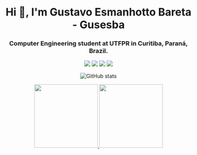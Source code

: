 <h1 align="center">Hi 👋, I'm Gustavo Esmanhotto Bareta - Gusesba</h1>
<h3 align="center">Computer Engineering student at UTFPR in Curitiba, Paraná, Brazil.</h3>

<div align="center">
  <a href = "mailto:gustavoesmanhotto@hotmail.com"><img src="https://img.shields.io/badge/Gmail-D14836?style=for-the-badge&logo=gmail&logoColor=white" target="_blank"></a>
  <a href="https://www.linkedin.com/in/gusesba" target="_blank"><img src="https://img.shields.io/badge/-LinkedIn-%230077B5?style=for-the-badge&logo=linkedin&logoColor=white" target="_blank"></a> 
<!--   <a href="https://www.youtube.com/channel/UCLwKFhotdI5ff3-9Q6EpsZQ" target="_blank"><img src="https://img.shields.io/badge/YouTube-FF0000?style=for-the-badge&logo=youtube&logoColor=white" target="_blank"></a> -->
  <a href="https://www.instagram.com/gusesba/" target="_blank"><img src="https://img.shields.io/badge/-Instagram-%23E4405F?style=for-the-badge&logo=instagram&logoColor=white" target="_blank"></a>
  <a href="https://discordapp.com/users/user" target="_blank"><img src="https://img.shields.io/badge/Discord-7289DA?style=for-the-badge&logo=discord&logoColor=white" target="_blank"></a>
</div>

<div align="center">

![GitHub stats](https://github-readme-stats.vercel.app/api?username=gusesba&show_icons=true&theme=tokyonight)

  <a href="https://github.com/gusesba">
  <img height="170em"  src="https://github-readme-stats.vercel.app/api?username=gusesba&show_icons=true&theme=tokyonight&include_all_commits=true&count_private=true"/>
  <img height="170em" src="https://github-readme-stats.vercel.app/api/top-langs/?username=gusesba&layout=compact&langs_count=7&theme=tokyonight"/>
  </a>
<div>
